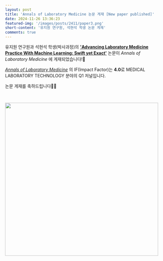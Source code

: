 ```yaml
---
layout: post
title: 'Annals of Laboratory Medicine 논문 게재 [New paper published]'
date: 2024-11-26 13:36:23
featured-img: '/images/posts/2411/paper3.png'
short-content: '유지원 연구원, 석현석 학생 논문 게재'
comments: true
---
```


유지원 연구원과 석현석 학생(박사과정)의 [**'Advancing Laboratory Medicine Practice With Machine Learning: Swift yet Exact'**](https://www.annlabmed.org/journal/view.html?uid=3598&vmd=Full) 논문이 _Annals of Laboratory Medicine_ 에 게재되었습니다!🎊

[_Annals of Laboratory Medicine_](https://www.annlabmed.org/main.html) 의 IF(Impact Factor)는 **4.0**로 MEDICAL LABORATORY TECHNOLOGY 분야의 Q1 저널입니다.

논문 게재를 축하드립니다🥳🎉

<br>

<span class="image featured"><img src="{{ site.baseurl }}/images/posts/2411/paper2.png" alt="" style='height: 500px; object-fit: contain;'></span>
